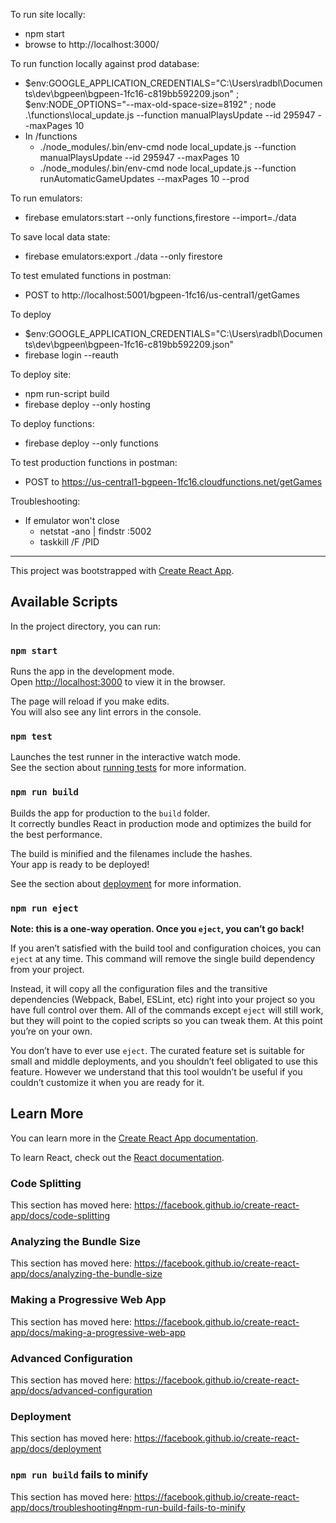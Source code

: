 To run site locally:
- npm start
- browse to http://localhost:3000/

To run function locally against prod database:
- $env:GOOGLE_APPLICATION_CREDENTIALS="C:\Users\radbl\Documents\dev\bgpeen\bgpeen-1fc16-c819bb592209.json" ; $env:NODE_OPTIONS="--max-old-space-size=8192" ; node .\functions\local_update.js --function manualPlaysUpdate --id 295947 --maxPages 10
- In /functions 
  - ./node_modules/.bin/env-cmd node local_update.js --function manualPlaysUpdate --id 295947 --maxPages 10
  - ./node_modules/.bin/env-cmd node local_update.js --function runAutomaticGameUpdates --maxPages 10 --prod

To run emulators:
- firebase emulators:start --only functions,firestore --import=./data

To save local data state:
- firebase emulators:export ./data --only firestore

To test emulated functions in postman:
- POST to http://localhost:5001/bgpeen-1fc16/us-central1/getGames

To deploy
- $env:GOOGLE_APPLICATION_CREDENTIALS="C:\Users\radbl\Documents\dev\bgpeen\bgpeen-1fc16-c819bb592209.json"
- firebase login --reauth

To deploy site:
- npm run-script build
- firebase deploy --only hosting

To deploy functions:
- firebase deploy --only functions

To test production functions in postman:
- POST to https://us-central1-bgpeen-1fc16.cloudfunctions.net/getGames

Troubleshooting:
- If emulator won't close
  - netstat -ano | findstr :5002
  - taskkill /F /PID <PID>

----------------------------------------------------------------------------------------------------

This project was bootstrapped with [Create React App](https://github.com/facebook/create-react-app).

## Available Scripts

In the project directory, you can run:

### `npm start`

Runs the app in the development mode.<br>
Open [http://localhost:3000](http://localhost:3000) to view it in the browser.

The page will reload if you make edits.<br>
You will also see any lint errors in the console.

### `npm test`

Launches the test runner in the interactive watch mode.<br>
See the section about [running tests](https://facebook.github.io/create-react-app/docs/running-tests) for more information.

### `npm run build`

Builds the app for production to the `build` folder.<br>
It correctly bundles React in production mode and optimizes the build for the best performance.

The build is minified and the filenames include the hashes.<br>
Your app is ready to be deployed!

See the section about [deployment](https://facebook.github.io/create-react-app/docs/deployment) for more information.

### `npm run eject`

**Note: this is a one-way operation. Once you `eject`, you can’t go back!**

If you aren’t satisfied with the build tool and configuration choices, you can `eject` at any time. This command will remove the single build dependency from your project.

Instead, it will copy all the configuration files and the transitive dependencies (Webpack, Babel, ESLint, etc) right into your project so you have full control over them. All of the commands except `eject` will still work, but they will point to the copied scripts so you can tweak them. At this point you’re on your own.

You don’t have to ever use `eject`. The curated feature set is suitable for small and middle deployments, and you shouldn’t feel obligated to use this feature. However we understand that this tool wouldn’t be useful if you couldn’t customize it when you are ready for it.

## Learn More

You can learn more in the [Create React App documentation](https://facebook.github.io/create-react-app/docs/getting-started).

To learn React, check out the [React documentation](https://reactjs.org/).

### Code Splitting

This section has moved here: https://facebook.github.io/create-react-app/docs/code-splitting

### Analyzing the Bundle Size

This section has moved here: https://facebook.github.io/create-react-app/docs/analyzing-the-bundle-size

### Making a Progressive Web App

This section has moved here: https://facebook.github.io/create-react-app/docs/making-a-progressive-web-app

### Advanced Configuration

This section has moved here: https://facebook.github.io/create-react-app/docs/advanced-configuration

### Deployment

This section has moved here: https://facebook.github.io/create-react-app/docs/deployment

### `npm run build` fails to minify

This section has moved here: https://facebook.github.io/create-react-app/docs/troubleshooting#npm-run-build-fails-to-minify